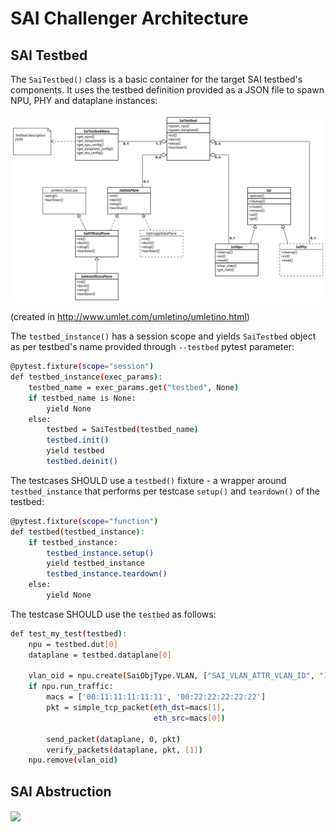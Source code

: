 
# SAI Challenger Architecture

## SAI Testbed

The `SaiTestbed()` class is a basic container for the target SAI testbed's components. It uses the testbed definition provided as a JSON file to spawn NPU, PHY and dataplane instances:

<a href="url"><img src="../img/sai-testbed-uml.png" align="center" width="800" ></a>

(created in http://www.umlet.com/umletino/umletino.html)

The `testbed_instance()` has a session scope and yields `SaiTestbed` object as per testbed's name provided through `--testbed` pytest parameter:
```sh
@pytest.fixture(scope="session")
def testbed_instance(exec_params):
    testbed_name = exec_params.get("testbed", None)
    if testbed_name is None:
        yield None
    else:
        testbed = SaiTestbed(testbed_name)
        testbed.init()
        yield testbed
        testbed.deinit()
```

The testcases SHOULD use a `testbed()` fixture - a wrapper around `testbed_instance` that performs per testcase `setup()` and `teardown()` of the testbed:
```sh
@pytest.fixture(scope="function")
def testbed(testbed_instance):
    if testbed_instance:
        testbed_instance.setup()
        yield testbed_instance
        testbed_instance.teardown()
    else:
        yield None
```

The testcase SHOULD use the `testbed` as follows:
```sh
def test_my_test(testbed):
    npu = testbed.dut[0]
    dataplane = testbed.dataplane[0]

    vlan_oid = npu.create(SaiObjType.VLAN, ["SAI_VLAN_ATTR_VLAN_ID", "10"])
    if npu.run_traffic:
        macs = ['00:11:11:11:11:11', '00:22:22:22:22:22']
        pkt = simple_tcp_packet(eth_dst=macs[1],
                                eth_src=macs[0])

        send_packet(dataplane, 0, pkt)
        verify_packets(dataplane, pkt, [1])
    npu.remove(vlan_oid)
```


## SAI Abstruction

<a href="url"><img src="../img/architecture-uml.png" align="center" width="600" ></a>
